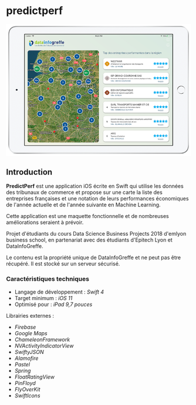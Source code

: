 # predictperf

<p align="center">
<img src="https://github.com/artpel/predictperf/blob/master/screen.png" alt="Visuel application"/>
</p>

## Introduction

**PredictPerf** est une application iOS écrite en Swift qui utilise les données des tribunaux de commerce et propose sur une carte la liste des entreprises françaises et une notation de leurs performances économiques de l'année actuelle et de l'année suivante en Machine Learning.

Cette application est une maquette fonctionnelle et de nombreuses améliorations seraient à prévoir.

Projet d'étudiants du cours Data Science Business Projects 2018 d'emlyon business school, en partenariat avec des étudiants d'Epitech Lyon et DataInfoGreffe.

Le contenu est la propriété unique de DataInfoGreffe et ne peut pas être récupéré. Il est stocké sur un serveur sécurisé.

### Caractéristiques techniques

* Langage de développement : _Swift 4_
* Target minimum : _iOS 11_
* Optimisé pour : _iPad 9,7 pouces_

Librairies externes :
- _Firebase_
- _Google Maps_
- _ChameleonFramework_
- _NVActivityIndicatorView_
- _SwiftyJSON_
- _Alamofire_
- _Pastel_
- _Spring_
- _FloatRatingView_
- _PinFloyd_
- _FlyOverKit_
- _SwiftIcons_
